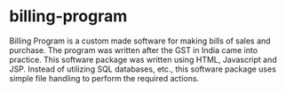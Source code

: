# billing-program

Billing Program is a custom made software for making bills of sales and purchase. The program was written after the GST in India came into practice. This software package was written using HTML, Javascript and JSP. 
Instead of utilizing SQL databases, etc., this software package uses simple file handling to perform the required actions.
